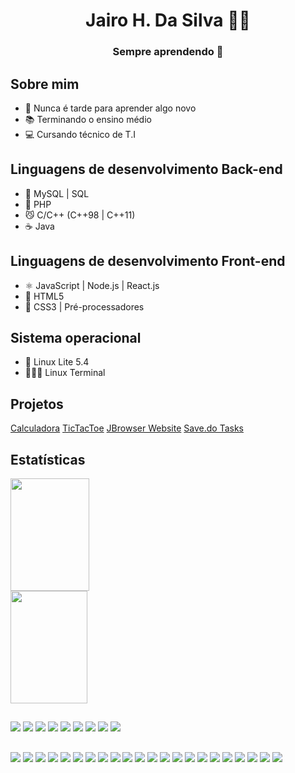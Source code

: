 <h1 align="center">Jairo H. Da Silva 👨‍💻</h1> 
<h3 align="center">Sempre aprendendo 📌</h3>

## Sobre mim
* 🌱 Nunca é tarde para aprender algo novo <br>
* 📚 Terminando o ensino médio <br>
* 💻 Cursando técnico de T.I <br>

## Linguagens de desenvolvimento Back-end
* 🐬 MySQL | SQL
* 🐘 PHP
* 😼 C/C++ (C++98 | C++11)
* ☕ Java

## Linguagens de desenvolvimento Front-end
* ⚛️ JavaScript | Node.js | React.js
* 📄 HTML5
* 📰 CSS3 | Pré-processadores

## Sistema operacional
* 🐧 Linux Lite 5.4
* 🕵🏽‍♂️ Linux Terminal

## Projetos
[Calculadora](https://jairosilva2005.github.io/javascript-calculator/)
[TicTacToe](https://jairosilva2005.github.io/tictactoe/)
[JBrowser Website](http://jbrowser-website.vercel.app/)
[Save.do Tasks](https://cdpn.io/jairosilva2005/debug/QWvydEd/bZrQWKQDOaWk)

## Estatísticas

<div>
  <img src="https://github-readme-stats.vercel.app/api?username=jairosilva2005&show_icons=true&theme=dracula" width="50%" height="180em">
  <img src="https://github-readme-stats.vercel.app/api/top-langs/?username=jairosilva2005&layout=compact&theme=dracula&hide=html" width="49.5%" height="180em">
</div>

##

![](https://emojis.slackmojis.com/emojis/images/1613270271/12726/space_float.gif?1613270271)
![](https://emojis.slackmojis.com/emojis/images/1579644131/7581/elmofire.gif?1579644131)
![](https://emojis.slackmojis.com/emojis/images/1614889658/17301/computer.gif?1614889658)
![](https://emojis.slackmojis.com/emojis/images/1520808873/3643/cool-doge.gif?1520808873)
![](https://emojis.slackmojis.com/emojis/images/1561763719/5906/this-is-fine-fire.gif?1561763719)
![](https://emojis.slackmojis.com/emojis/images/1554740062/5584/deployparrot.gif?1554740062)
![](https://emojis.slackmojis.com/emojis/images/1626363216/47507/pepe-hacker.gif?1626363216)
![](https://emojis.slackmojis.com/emojis/images/1580448086/7667/think-about-it.png?1580448086)
![](https://emojis.slackmojis.com/emojis/images/1589323974/9036/stonks.png?1589323974)

##

![](https://img.shields.io/static/v1?label=%20&message=JavaScript&color=333&style=for-the-badge&logo=javascript) ![](https://img.shields.io/static/v1?label=%20&message=React&color=333&style=for-the-badge&logo=react) ![](https://img.shields.io/static/v1?label=%20&message=PHP&color=333&style=for-the-badge&logo=php) ![](https://img.shields.io/static/v1?label=%20&message=C&color=333&style=for-the-badge&logo=c) ![](https://img.shields.io/static/v1?label=%20&message=CPP&color=333&style=for-the-badge&logo=cplusplus) ![](https://img.shields.io/static/v1?label=%20&message=MySQL&color=333&style=for-the-badge&logo=mysql) ![](https://img.shields.io/static/v1?label=%20&message=SCSS&color=333&style=for-the-badge&logo=sass) ![](https://img.shields.io/static/v1?label=%20&message=node&color=333&style=for-the-badge&logo=node.js) ![](https://img.shields.io/static/v1?label=%20&message=html&color=333&style=for-the-badge&logo=html5) ![](https://img.shields.io/static/v1?label=%20&message=css&color=333&style=for-the-badge&logo=css3) ![](https://img.shields.io/static/v1?label=%20&message=Visual%20Studio%20Code&color=333&style=for-the-badge&logo=visual-studio-code) ![](https://img.shields.io/static/v1?label=%20&message=atom&color=333&style=for-the-badge&logo=atom) ![](https://img.shields.io/static/v1?label=%20&message=Java&color=333&style=for-the-badge&logo=java) ![](https://img.shields.io/static/v1?label=%20&message=Linux&color=333&style=for-the-badge&logo=linux) ![](https://img.shields.io/static/v1?label=%20&message=Windows%20XP/7/10&color=333&style=for-the-badge&logo=windows) ![](https://img.shields.io/static/v1?label=%20&message=Vim&color=333&style=for-the-badge&logo=vim) ![](https://img.shields.io/static/v1?label=%20&message=eclipse&color=333&style=for-the-badge&logo=eclipse) ![](https://img.shields.io/static/v1?label=%20&message=express&color=333&style=for-the-badge&logo=express) ![](https://img.shields.io/static/v1?label=%20&message=vivaldi&color=333&style=for-the-badge&logo=vivaldi) ![](https://img.shields.io/static/v1?label=%20&message=insomnia&color=333&style=for-the-badge&logo=insomnia) ![](https://img.shields.io/static/v1?label=%20&message=stackoverflow&color=333&style=for-the-badge&logo=stackoverflow) ![](https://img.shields.io/static/v1?label=%20&message=geeksforgeeks&color=333&style=for-the-badge&logo=geeksforgeeks)

